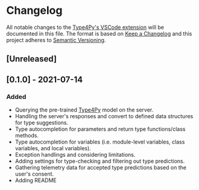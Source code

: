 # Changelog
All notable changes to the [Type4Py's VSCode extension](https://github.com/saltudelft/type4py-vscode-ext) will be documented in this file. The format is based on [Keep a Changelog](http://keepachangelog.com/en/1.0.0/) and this project adheres to [Semantic Versioning](http://semver.org/spec/v2.0.0.html).

## [Unreleased]

## [0.1.0] - 2021-07-14
### Added
- Querying the pre-trained [Type4Py](https://github.com/saltudelft/type4py) model on the server.
- Handling the server's responses and convert to defined data structures for type suggestions.
- Type autocompletion for parameters and return type functions/class methods.
- Type autocompletion for variables (i.e. module-level variables, class variables, and local variables).
- Exception handlings and considering limitations.
- Adding settings for type-checking and filtering out type predictions.
- Gathering telemetry data for accepted type predictions based on the user's consent.
- Adding README

